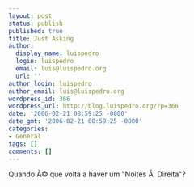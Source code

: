 ```yaml
---
layout: post
status: publish
published: true
title: Just Asking
author:
  display_name: luispedro
  login: luispedro
  email: luis@luispedro.org
  url: ''
author_login: luispedro
author_email: luis@luispedro.org
wordpress_id: 366
wordpress_url: http://blog.luispedro.org/?p=366
date: '2006-02-21 08:59:25 -0800'
date_gmt: '2006-02-21 08:59:25 -0800'
categories:
- General
tags: []
comments: []
---
```

<p>Quando &Atilde;&copy; que volta a haver um "Noites &Atilde;&nbsp; Direita"?</p>
